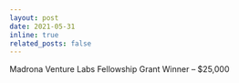 ```yaml
---
layout: post
date: 2021-05-31
inline: true
related_posts: false
---
```


Madrona Venture Labs Fellowship Grant Winner – $25,000
